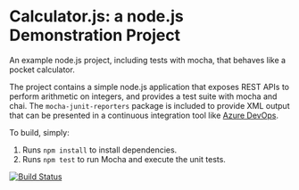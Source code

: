 Calculator.js: a node.js Demonstration Project
==============================================
An example node.js project, including tests with mocha, that behaves like
a pocket calculator.

The project contains a simple node.js application that exposes REST APIs
to perform arithmetic on integers, and provides a test suite with mocha
and chai.  The `mocha-junit-reporters` package is included to provide XML
output that can be presented in a continuous integration tool like
[Azure DevOps](https://azure.com/devops).

To build, simply:

1. Runs `npm install` to install dependencies.
2. Runs `npm test` to run Mocha and execute the unit tests.

[![Build Status](https://dev.azure.com/BlancaMARTINEZDEARAGONX5FOL/Agile%20Planning/_apis/build/status/blancalux1.calculator?branchName=master)](https://dev.azure.com/BlancaMARTINEZDEARAGONX5FOL/Agile%20Planning/_build/latest?definitionId=3&branchName=master)
